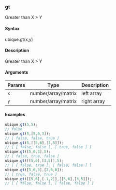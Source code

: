 ### gt

Greater than X > Y


#### Syntax

ubique.gt(x,y)


#### Description

Greater than X > Y  



#### Arguments

|Params|Type|Description
|---------|----|-----------
|`x` | number/array/matrix | left array
|`y` | number/array/matrix | right array


#### Examples

```js
ubique.gt(5,5);
// false
ubique.gt(5,[5,6,3]);
// [ false, false, true ]
ubique.gt(5,[[5,6],[3,5]]);
// [ [ false, false ], [ true, false ] ]
ubique.gt([5,6,3],5);
// [ false, true, false ]
ubique.gt([[5,6],[3,5]],5);
// [ [ false, true ], [ false, false ] ]
ubique.gt([5,6,3],[2,6,0]);
// [ true, false, true ]
ubique.gt([[5,6],[-1,2]],[[5,6],[3,5]]);
// [ [ false, false ], [ false, false ] ]
```

